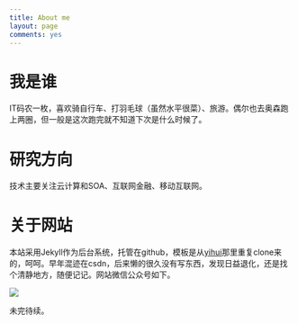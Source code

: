 ```yaml
---
title: About me
layout: page
comments: yes
---
```


# 我是谁

IT码农一枚，喜欢骑自行车、打羽毛球（虽然水平很菜）、旅游。偶尔也去奥森跑上两圈，但一般是这次跑完就不知道下次是什么时候了。



# 研究方向

技术主要关注云计算和SOA、互联网金融、移动互联网。


# 关于网站

本站采用Jekyll作为后台系统，托管在github，模板是从[yihui](http://yihui.name)那里重复clone来的，呵呵。早年混迹在csdn，后来懒的很久没有写东西，发现日益退化，还是找个清静地方，随便记记。网站微信公众号如下。

![](http://mattma2009.qiniudn.com/20141007ontheroadqrcode_weixin.jpg)


未完待续。

